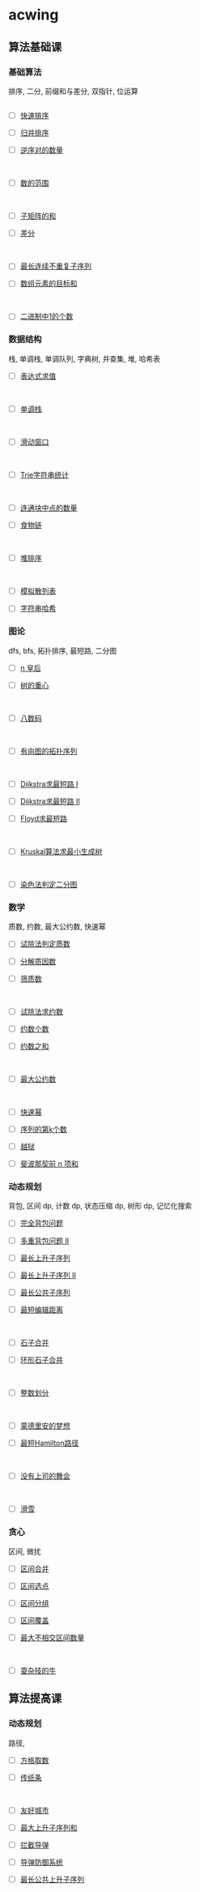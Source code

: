 # acwing

## 算法基础课

### 基础算法

排序, 二分, 前缀和与差分, 双指针, 位运算

```C++

```



- [ ] [快速排序](https://www.acwing.com/problem/content/787/)

- [ ] [归并排序](https://www.acwing.com/problem/content/789/)

- [ ] [逆序对的数量](https://www.acwing.com/problem/content/790/)

$~$

- [ ] [数的范围](https://www.acwing.com/problem/content/791/)

$~$

- [ ] [子矩阵的和](https://www.acwing.com/problem/content/798/)

- [ ] [差分](https://www.acwing.com/problem/content/799/)

$~$

- [ ] [最长连续不重复子序列](https://www.acwing.com/problem/content/801/)

- [ ] [数组元素的目标和](https://www.acwing.com/problem/content/802/)

$~$

- [ ] [二进制中1的个数](https://www.acwing.com/problem/content/803/)

### 数据结构

栈, 单调栈, 单调队列, 字典树, 并查集, 堆, 哈希表

- [ ] [表达式求值](https://www.acwing.com/problem/content/3305/)

$~$

- [ ] [单调栈](https://www.acwing.com/problem/content/832/)

$~$

- [ ] [滑动窗口](https://www.acwing.com/problem/content/156/)

$~$

- [ ] [Trie字符串统计](https://www.acwing.com/problem/content/837/)

$~$

- [ ] [连通块中点的数量](https://www.acwing.com/problem/content/839/)

- [ ] [食物链](https://www.acwing.com/problem/content/242/)

$~$

- [ ] [堆排序](https://www.acwing.com/problem/content/840/)

$~$

- [ ] [模拟散列表](https://www.acwing.com/problem/content/842/)

- [ ] [字符串哈希](https://www.acwing.com/problem/content/843/)

### 图论

dfs, bfs, 拓扑排序, 最短路, 二分图

- [ ] [n 皇后](https://www.acwing.com/problem/content/845/)

- [ ] [树的重心](https://www.acwing.com/problem/content/848/)

$~$

- [ ] [八数码](https://www.acwing.com/problem/content/847/)

$~$

- [ ] [有向图的拓扑序列](https://www.acwing.com/problem/content/850/)

$~$

- [ ] [Dijkstra求最短路 I](https://www.acwing.com/problem/content/851/)

- [ ] [Dijkstra求最短路 II](https://www.acwing.com/problem/content/852/)

- [ ] [Floyd求最短路](https://www.acwing.com/problem/content/856/)

$~$

- [ ] [Kruskal算法求最小生成树](https://www.acwing.com/problem/content/861/)

$~$

- [ ] [染色法判定二分图](https://www.acwing.com/problem/content/862/)

### 数学

质数, 约数, 最大公约数, 快速幂

- [ ] [试除法判定质数](https://www.acwing.com/problem/content/868/)

- [ ] [分解质因数](https://www.acwing.com/problem/content/869/)

- [ ] [筛质数](https://www.acwing.com/problem/content/870/)

$~$

- [ ] [试除法求约数](https://www.acwing.com/problem/content/871/)

- [ ] [约数个数](https://www.acwing.com/problem/content/872/)

- [ ] [约数之和](https://www.acwing.com/problem/content/873/)

$~$

- [ ] [最大公约数](https://www.acwing.com/problem/content/874/)

$~$

- [ ] [快速幂](https://www.acwing.com/problem/content/877/)

- [ ] [序列的第k个数](https://www.acwing.com/problem/content/1291/)

- [ ] [越狱](https://www.acwing.com/problem/content/1292/)

- [ ] [斐波那契前 n 项和](https://www.acwing.com/problem/content/1305/)

### 动态规划

背包, 区间 dp, 计数 dp, 状态压缩 dp, 树形 dp, 记忆化搜索

- [ ] [完全背包问题](https://www.acwing.com/problem/content/3/)

- [ ] [多重背包问题 II](https://www.acwing.com/problem/content/5/)

- [ ] [最长上升子序列](https://www.acwing.com/problem/content/897/)

- [ ] [最长上升子序列 II](https://www.acwing.com/problem/content/898/)

- [ ] [最长公共子序列](https://www.acwing.com/problem/content/899/)

- [ ] [最短编辑距离](https://www.acwing.com/problem/content/904/)

$~$

- [ ] [石子合并](https://www.acwing.com/problem/content/284/)

- [ ] [环形石子合并](https://www.acwing.com/problem/content/1070/)

$~$

- [ ] [整数划分](https://www.acwing.com/problem/content/902/)

$~$

- [ ] [蒙德里安的梦想](https://www.acwing.com/problem/content/293/)

- [ ] [最短Hamilton路径](https://www.acwing.com/problem/content/93/)

$~$

- [ ] [没有上司的舞会](https://www.acwing.com/problem/content/287/)

$~$

- [ ] [滑雪](https://www.acwing.com/problem/content/903/)

### 贪心

区间, 微扰

- [ ] [区间合并](https://www.acwing.com/problem/content/805/)

- [ ] [区间选点](https://www.acwing.com/problem/content/907/)

- [ ] [区间分组](https://www.acwing.com/problem/content/908/)

- [ ] [区间覆盖](https://www.acwing.com/problem/content/909/)

- [ ] [最大不相交区间数量](https://www.acwing.com/problem/content/910/)

$~$

- [ ] [耍杂技的牛](https://www.acwing.com/problem/content/127/)

## 算法提高课

### 动态规划

路径, 

- [ ] [方格取数](https://www.acwing.com/problem/content/1029/)

- [ ] [传纸条](https://www.acwing.com/problem/content/277/)

$~$

- [ ] [友好城市](https://www.acwing.com/problem/content/1014/)

- [ ] [最大上升子序列和](https://www.acwing.com/problem/content/1018/)

- [ ] [拦截导弹](https://www.acwing.com/problem/content/1012/)

- [ ] [导弹防御系统](https://www.acwing.com/problem/content/189/)

- [ ] [最长公共上升子序列](https://www.acwing.com/problem/content/274/)

$~$
